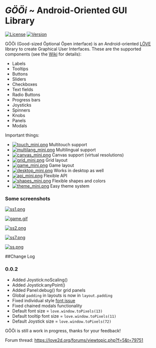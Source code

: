 # _GÖÖi_ ~ Android-Oriented GUI Library

[![License](http://img.shields.io/:license-MIT-blue.svg)](https://github.com/tavuntu/gooi/blob/master/LICENSE.md)
[![Version](http://img.shields.io/:version-0.0.2-blue.svg)](https://github.com/tavuntu/gooi/blob/master/README.md)

GÖÖi (Good-sized Öptional Öpen interface) is an Android-oriented [LÖVE](https://love2d.org/) library to create Graphical User Interfaces. These are the supported components (see the [Wiki](https://github.com/tavuntu/gooi/wiki) for details):

* Labels
* Tooltips
* Buttons
* Sliders
* Checkboxes
* Text fields
* Radio Buttons
* Progress bars
* Joysticks
* Spinners
* Knobs
* Panels
* Modals

Important things:

* [![touch_mini.png](https://s11.postimg.org/jyptsc1z7/touch_mini.png)](https://postimg.org/image/j971fz1fj/) Multitouch support
* [![multilang_mini.png](https://s17.postimg.org/gs69hvsdr/multilang_mini.png)](https://postimg.org/image/yi7y2x5yj/) Multilingual support
* [![canvas_mini.png](https://s22.postimg.org/mfctkzoy9/canvas_mini.png)](https://postimg.org/image/64cpoocgd/) Canvas support (virtual resolutions)
* [![grid_mini.png](https://s11.postimg.org/ndbg9r3k3/grid_mini.png)](https://postimg.org/image/rz7ki3p33/) Grid layout 
* [![game_mini.png](https://s13.postimg.org/4df2wj48n/game_mini.png)](https://postimg.org/image/kbnsmnygj/) Game layout
* [![desktop_mini.png](https://s15.postimg.org/7k03xbsiz/desktop_mini.png)](https://postimg.org/image/kbea3u2av/) Works in desktop as well
* [![api_mini.png](https://s11.postimg.org/qmudcpq83/api_mini.png)](https://postimg.org/image/99k2xuuwv/) Flexible API
* [![shapes_mini.png](https://s13.postimg.org/4oi73j13b/shapes_mini.png)](https://postimg.org/image/gqdkxoabn/) Flexible shapes and colors
* [![theme_mini.png](https://s3.postimg.org/3kob6oir7/theme_mini.png)](https://postimg.org/image/vkseqym7j/) Easy theme system

### Some screenshots

[![ss1.png](https://s23.postimg.org/5fp9xdi9n/ss1.png)](https://postimg.org/image/yuuy6dmt3/)

[![game.gif](https://s27.postimg.org/aq69b3q4z/game.gif)](https://postimg.org/image/h3vcecv0v/)

[![ss2.png](https://s24.postimg.org/xnpe6zyb9/ss2.png)](https://postimg.org/image/8ufu6cfap/)

[![ss7.png](https://s29.postimg.org/5kdcwx753/ss7.png)](https://postimg.org/image/69w59a7oj/)

[![ss.png](https://s23.postimg.org/yiorqnkwb/image.png)](https://postimg.org/image/pawj9ydtz/)

##Change Log

### 0.0.2
* Added Joystick:noScaling()
* Added Joystick:anyPoint()
* Added Panel:debug() for grid panels
* Global ```padding``` in layouts is now in ```layout.padding```
* Fixed individual style [font issue](https://github.com/tavuntu/gooi/issues/8)
* Fixed chained modals functionality
* Default font size = ```love.window.toPixels(13)```
* Default tooltip font size = ```love.window.toPixels(11)```
* Default Joystick size = ```love.window.toPixels(72)```

GÖÖi is still a work in progress, thanks for your feedback!

Forum thread: https://love2d.org/forums/viewtopic.php?f=5&t=79751
